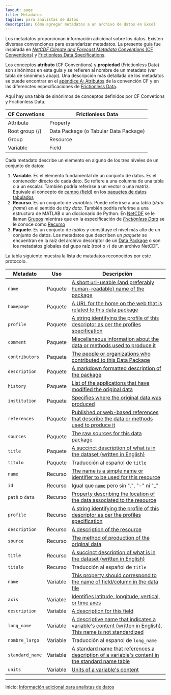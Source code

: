 ```yaml
---
layout: page
title: Metadatos
tagline: para analistas de datos
description: Cómo agregar metadatos a un archivo de datos en Excel
---
```


Los metadatos proporcionan información adicional sobre los datos. Existen diversas convenciones para estandarizar metadatos. La presente guía fue inspirada en [_NetCDF Climate and Forecast Metadata Conventions_ (CF Conventions)](http://cfconventions.org) y [Frictionless Data Specifications](http://specs.frictionlessdata.io/).

Los conceptos **atributo** (CF Conventions) y **propiedad** (Frictionless Data) son sinónimos en esta guía y se refieren al nombre de un metadato (ver tabla de sinónimos abajo). Una descripción más detallada de los metadatos se puede encontrar en el [apéndice A: Atributos](http://cfconventions.org/cf-conventions/cf-conventions.html#attribute-appendix) de la convención CF y en las diferenctes especificaciones de [Frictionless Data](http://specs.frictionlessdata.io/).

Aquí hay una tabla de sinónimos de conceptos definidos por CF Convetions y Frictionless Data.

CF Convetions  | Frictionless Data
---------------|------------------
Attribute      | Property
Root group (/) | Data Package (o Tabular Data Package)
Group          | Resource
Variable       | Field

Cada metadato describe un elemento en alguno de los tres niveles de un conjunto de datos:

1. **Variable**. Es el elemento fundamental de un conjunto de datos. Es el contenedor directo de cada dato. Se refiere a una columna de una tabla o a un escalar. También podría referirse a un vector o una matriz. Equivale al concepto de [campo (field)](http://specs.frictionlessdata.io/table-schema/#field-descriptors) en los [paquetes de datos tabulados](http://specs.frictionlessdata.io/tabular-data-package/)
1. **Recurso**. Es un conjunto de _variables_. Puede referirse a una tabla (_data frame_) en el sentido de _tidy data_. También podría referirse a una estructura de MATLAB o un diccionario de Python. En [NetCDF](http://www.unidata.ucar.edu/software/netcdf/docs/netcdf_data_set_components.html) se le llaman [Grupos](http://www.unidata.ucar.edu/software/netcdf/workshops/2011/groups-types/GroupsIntro.html) mientras que en la especificación de [_Frictionless Data_](http://specs.frictionlessdata.io/) se le conoce como [Recurso](http://specs.frictionlessdata.io/data-resource/)
1. **Paquete**. Es un conjunto de _tablas_ y constituye el nivel más alto de un conjunto de datos. Los metadatos que describen un _paquete_ se encuentran en la raíz del archivo descriptor de un [Data Package](http://specs.frictionlessdata.io/data-package/) o son los metadatos globales del gupo raíz (root o `/`) de un archivo NetCDF.

La tabla siguiente muestra la lista de matadatos reconocidos por este protocolo.

Metadato           | Uso      | Descripción
-------------------|----------|-------------
`name`             | Paquete  | [A short url-usable (and preferably human-readable) name of the package](http://specs.frictionlessdata.io/data-package/#name)
`homepage`         | Paquete  | [A URL for the home on the web that is related to this data package](http://specs.frictionlessdata.io/data-package/#homepage)
`profile`          | Paquete  | [A string identifying the profile of this descriptor as per the profiles specification](http://specs.frictionlessdata.io/profiles/)
`comment`          | Paquete  | [Miscellaneous information about the data or methods used to produce it](http://cfconventions.org/cf-conventions/cf-conventions.html#description-of-file-contents)
`contributors`     | Paquete  | [The people or organizations who contributed to this Data Package](http://specs.frictionlessdata.io/data-package/#contributors)
`description`      | Paquete  | [A markdown formatted description of the package](http://specs.frictionlessdata.io/data-package/#description)
`history`          | Paquete  | [List of the applications that have modified the original data](http://www.unidata.ucar.edu/netcdf/docs/netcdf.html#Attribute-Conventions)
`institution`      | Paquete  | [Specifies where the original data was produced](http://cfconventions.org/cf-conventions/cf-conventions.html#description-of-file-contents)
`references`       | Paquete  | [Published or web-based references that describe the data or methods used to produce it](http://cfconventions.org/cf-conventions/cf-conventions.html#description-of-file-contents)
`sources`          | Paquete  | [The raw sources for this data package](http://specs.frictionlessdata.io/data-package/#sources)
`title`            | Paquete  | [A succinct description of what is in the dataset (written in English)](http://www.unidata.ucar.edu/netcdf/docs/netcdf.html#Attribute-Conventions)
`titulo`           | Paquete  | Traducción al español de `title`
`name`             | Recurso  | [The name is a simple name or identifier to be used for this resource](http://specs.frictionlessdata.io/data-resource/#name)
`id`               | Recurso  | Igual que [`name`](http://specs.frictionlessdata.io/data-resource/#name) pero sin ".", "-" ni "_"
`path` o `data`    | Recurso  | [Property describing the location of the data associated to the resource](http://specs.frictionlessdata.io/data-resource/#data-location)
`profile`          | Recurso  | [A string identifying the profile of this descriptor as per the profiles specification](http://specs.frictionlessdata.io/profiles/)
`description`      | Recurso  | [A description of the resource](http://specs.frictionlessdata.io/data-resource/#optional-properties)
`source`           | Recurso  | [The method of production of the original data](http://cfconventions.org/cf-conventions/cf-conventions.html#description-of-file-contents)
`title`            | Recurso  | [A succinct description of what is in the dataset (written in English)](http://www.unidata.ucar.edu/netcdf/docs/netcdf.html#Attribute-Conventions)
`titulo`           | Recurso  | Traducción al español de `title`
`name`             | Variable | [This property should correspond to the name of field/column in the data file](http://specs.frictionlessdata.io/table-schema/#name)
`axis`             | Variable | [Identifies latitude, longitude, vertical, or time axes](http://cfconventions.org/cf-conventions/cf-conventions.html#coordinate-types)
`description`      | Variable | [A description for this field](http://specs.frictionlessdata.io/table-schema/#description)
`long_name`        | Variable | [A descriptive name that indicates a variable's content (written in English). This name is not standardized ](http://cfconventions.org/cf-conventions/cf-conventions.html#long-name)
`nombre_largo`     | Variable | Traducción al espanol de `long_name`
`standard_name`    | Variable | [A standard name that references a description of a variable's content in the standard name table](http://cfconventions.org/standard-names.html)
`units`            | Variable | [Units of a variable's content](http://www.unidata.ucar.edu/software/udunits/udunits.txt)

---

Inicio: [Información adicional para analistas de datos](index.html)
